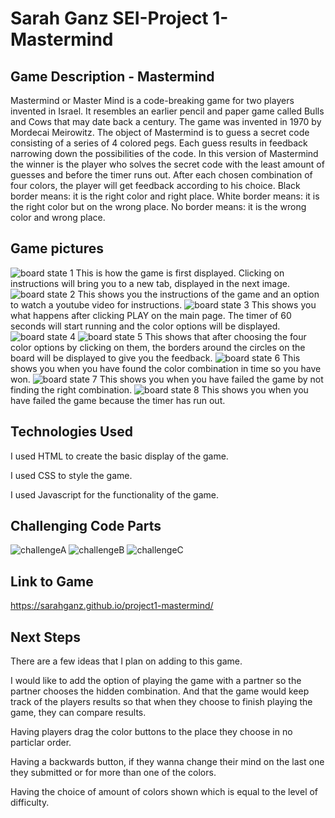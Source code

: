 # Sarah Ganz SEI-Project 1-Mastermind

## Game Description - Mastermind
Mastermind or Master Mind is a code-breaking game for two players invented in Israel. It resembles an earlier pencil and paper game called Bulls and Cows that may date back a century.
The game was invented in 1970 by Mordecai Meirowitz.
The object of Mastermind is to guess a secret code consisting of a series of 4 colored pegs. Each guess results in feedback narrowing down the possibilities of the code.
In this version of Mastermind the winner is the player who solves the secret code with the least amount of guesses and before the timer runs out.
After each chosen combination of four colors, the player will get feedback according to his choice.
Black border means: it is the right color and right place. White border means: it is the right color but on the wrong place. No border means: it is the wrong color and wrong place.

## Game pictures
![board state 1](./pics-board/1.png)
This is how the game is first displayed. Clicking on instructions will bring you to a new tab, displayed in the next image.
![board state 2](./pics-board/2.png)
This shows you the instructions of the game and an option to watch a youtube video for instructions.
![board state 3](./pics-board/3.png)
This shows you what happens after clicking PLAY on the main page. The timer of 60 seconds will start running and the color options will be displayed. 
![board state 4](./pics-board/4.png)
![board state 5](./pics-board/5.png)
This shows that after choosing the four color options by clicking on them, the borders around the circles on the board will be displayed to give you the feedback.
![board state 6](./pics-board/6.png)
This shows you when you have found the color combination in time so you have won. 
![board state 7](./pics-board/7.png)
This shows you when you have failed the game by not finding the right combination.
![board state 8](./pics-board/8.png)
This shows you when you have failed the game because the timer has run out.


## Technologies Used
I used HTML to create the basic display of the game.

I used CSS to style the game.

I used Javascript for the functionality of the game.

## Challenging Code Parts
![challengeA](./challenging-code/a.png)
![challengeB](./challenging-code/b.png)
![challengeC](./challenging-code/c.png)
## Link to Game
https://sarahganz.github.io/project1-mastermind/

## Next Steps
There are a few ideas that I plan on adding to this game.

I would like to add the option of playing the game with a partner so the partner chooses the hidden combination. And that the game would keep track of the players results so that when they choose to finish playing the game, they can compare results.

Having players drag the color buttons to the place they choose in no particlar order.

Having a backwards button, if they wanna change their mind on the last one they submitted or for more than one of the colors.

Having the choice of amount of colors shown which is equal to the level of difficulty.

